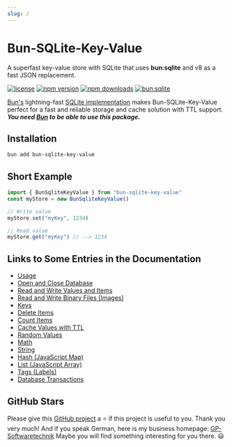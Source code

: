 ```yaml
---
slug: /
---
```


# Bun-SQLite-Key-Value

A superfast key-value store with SQLite that uses **bun:sqlite** 
and v8 as a fast JSON replacement.

[![license](https://img.shields.io/badge/license-MIT-brightgreen)](LICENSE)
[![npm version](https://img.shields.io/npm/v/bun-sqlite-key-value.svg)](https://www.npmjs.com/package/bun-sqlite-key-value)
[![npm downloads](https://img.shields.io/npm/dw/bun-sqlite-key-value)](https://www.npmjs.com/package/bun-sqlite-key-value)
[![bun:sqlite](https://img.shields.io/badge/bun-%3Asqlite-044a64?style=flat&logo=Bun&logoColor=f6dece&link=https%3A%2F%2Fbun.sh%2Fdocs%2Fapi%2Fsqlite
)](https://bun.sh/docs/api/sqlite)

[Bun's](https://bun.sh/) lightning-fast 
[SQLite implementation](https://bun.sh/docs/api/sqlite) makes Bun-SQLite-Key-Value 
perfect for a fast and reliable storage and cache solution with TTL support.
***You need [Bun](https://bun.sh/) to be able to use this package.***

## Installation

```bash
bun add bun-sqlite-key-value
```

## Short Example 

```typescript
import { BunSqliteKeyValue } from "bun-sqlite-key-value"
const myStore = new BunSqliteKeyValue()

// Write value
myStore.set("myKey", 1234)

// Read value
myStore.get("myKey") // --> 1234
```

## Links to Some Entries in the Documentation

- [Usage](/bun-sqlite-key-value/usage/)
- [Open and Close Database](/bun-sqlite-key-value/category/database)
- [Read and Write Values and Items](/bun-sqlite-key-value/category/read-and-write)
- [Read and Write Binary Files (Images)](/bun-sqlite-key-value/read_write/read_write_binary_files_iImages)
- [Keys](/bun-sqlite-key-value/category/keys)
- [Delete Items](/bun-sqlite-key-value/category/delete-items)
- [Count Items](/bun-sqlite-key-value/category/count-items)
- [Cache Values with TTL](/bun-sqlite-key-value/ttl/)
- [Random Values](/bun-sqlite-key-value/category/random)
- [Math](/bun-sqlite-key-value/category/math)
- [String](/bun-sqlite-key-value/category/string)
- [Hash (JavaScript Map)](/bun-sqlite-key-value/category/hash-javascript-map)
- [List (JavaScript Array)](/bun-sqlite-key-value/category/list-javascript-array)
- [Tags (Labels)](/bun-sqlite-key-value/category/tags-labels)
- [Database Transactions](/bun-sqlite-key-value/extended_database_topics/database_transactions)


## GitHub Stars

Please give this [GitHub project](https://github.com/gerold-penz/bun-sqlite-key-value) 
a ⭐ if this project is useful to you. Thank you very much!
And if you speak German, here is my business homepage:
[GP-Softwaretechnik](https://gp-softwaretechnik.at/)
Maybe you will find something interesting for you there. 😃

